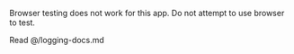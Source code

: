 Browser testing does not work for this app. Do not attempt to use browser to test.

Read @/logging-docs.md